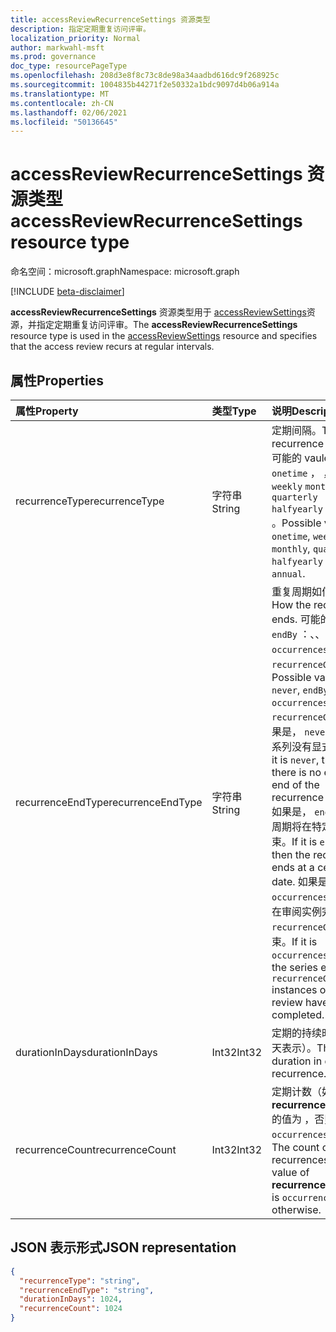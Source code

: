```yaml
---
title: accessReviewRecurrenceSettings 资源类型
description: 指定定期重复访问评审。
localization_priority: Normal
author: markwahl-msft
ms.prod: governance
doc_type: resourcePageType
ms.openlocfilehash: 208d3e8f8c73c8de98a34aadbd616dc9f268925c
ms.sourcegitcommit: 1004835b44271f2e50332a1bdc9097d4b06a914a
ms.translationtype: MT
ms.contentlocale: zh-CN
ms.lasthandoff: 02/06/2021
ms.locfileid: "50136645"
---
```

# <a name="accessreviewrecurrencesettings-resource-type"></a><span data-ttu-id="2c482-103">accessReviewRecurrenceSettings 资源类型</span><span class="sxs-lookup"><span data-stu-id="2c482-103">accessReviewRecurrenceSettings resource type</span></span>

<span data-ttu-id="2c482-104">命名空间：microsoft.graph</span><span class="sxs-lookup"><span data-stu-id="2c482-104">Namespace: microsoft.graph</span></span>

[!INCLUDE [beta-disclaimer](../../includes/beta-disclaimer.md)]

<span data-ttu-id="2c482-105">**accessReviewRecurrenceSettings** 资源类型用于 [accessReviewSettings](accessreviewsettings.md)资源，并指定定期重复访问评审。</span><span class="sxs-lookup"><span data-stu-id="2c482-105">The **accessReviewRecurrenceSettings** resource type is used in the [accessReviewSettings](accessreviewsettings.md) resource and specifies that the access review recurs at regular intervals.</span></span>

## <a name="properties"></a><span data-ttu-id="2c482-106">属性</span><span class="sxs-lookup"><span data-stu-id="2c482-106">Properties</span></span>

| <span data-ttu-id="2c482-107">属性</span><span class="sxs-lookup"><span data-stu-id="2c482-107">Property</span></span> | <span data-ttu-id="2c482-108">类型</span><span class="sxs-lookup"><span data-stu-id="2c482-108">Type</span></span> | <span data-ttu-id="2c482-109">说明</span><span class="sxs-lookup"><span data-stu-id="2c482-109">Description</span></span> |
| :------- | :--- | :---------- |
| <span data-ttu-id="2c482-110">recurrenceType</span><span class="sxs-lookup"><span data-stu-id="2c482-110">recurrenceType</span></span> | <span data-ttu-id="2c482-111">字符串</span><span class="sxs-lookup"><span data-stu-id="2c482-111">String</span></span> | <span data-ttu-id="2c482-112">定期间隔。</span><span class="sxs-lookup"><span data-stu-id="2c482-112">The recurrence interval.</span></span> <span data-ttu-id="2c482-113">可能的 vaules： `onetime` ， ， ， 或 `weekly` `monthly` `quarterly` `halfyearly` `annual` 。</span><span class="sxs-lookup"><span data-stu-id="2c482-113">Possible vaules: `onetime`, `weekly`, `monthly`, `quarterly`, `halfyearly` or `annual`.</span></span>                                                                   |
| <span data-ttu-id="2c482-114">recurrenceEndType</span><span class="sxs-lookup"><span data-stu-id="2c482-114">recurrenceEndType</span></span> | <span data-ttu-id="2c482-115">字符串</span><span class="sxs-lookup"><span data-stu-id="2c482-115">String</span></span> | <span data-ttu-id="2c482-116">重复周期如何结束。</span><span class="sxs-lookup"><span data-stu-id="2c482-116">How the recurrence ends.</span></span> <span data-ttu-id="2c482-117">可能的值 `never` `endBy` ：、、 `occurrences` 或 `recurrenceCount` 。</span><span class="sxs-lookup"><span data-stu-id="2c482-117">Possible values: `never`, `endBy`, `occurrences`, or `recurrenceCount`.</span></span> <span data-ttu-id="2c482-118">如果是， `never` 则定期系列没有显式结束。</span><span class="sxs-lookup"><span data-stu-id="2c482-118">If it is `never`, then there is no explicit end of the recurrence series.</span></span> <span data-ttu-id="2c482-119">如果是， `endBy` 重复周期将在特定日期结束。</span><span class="sxs-lookup"><span data-stu-id="2c482-119">If it is `endBy`, then the recurrence ends at a certain date.</span></span> <span data-ttu-id="2c482-120">如果是， `occurrences` 则系列在审阅实例完成后 `recurrenceCount` 结束。</span><span class="sxs-lookup"><span data-stu-id="2c482-120">If it is `occurrences`, then the series ends after `recurrenceCount` instances of the review have completed.</span></span> |
| <span data-ttu-id="2c482-121">durationInDays</span><span class="sxs-lookup"><span data-stu-id="2c482-121">durationInDays</span></span> | <span data-ttu-id="2c482-122">Int32</span><span class="sxs-lookup"><span data-stu-id="2c482-122">Int32</span></span> | <span data-ttu-id="2c482-123">定期的持续时间（以天表示）。</span><span class="sxs-lookup"><span data-stu-id="2c482-123">The duration in days for recurrence.</span></span> |
| <span data-ttu-id="2c482-124">recurrenceCount</span><span class="sxs-lookup"><span data-stu-id="2c482-124">recurrenceCount</span></span> | <span data-ttu-id="2c482-125">Int32</span><span class="sxs-lookup"><span data-stu-id="2c482-125">Int32</span></span> | <span data-ttu-id="2c482-126">定期计数（如果 **recurrenceEndType** 的值为 ，否则为 `occurrences` 0）。</span><span class="sxs-lookup"><span data-stu-id="2c482-126">The count of recurrences, if the value of **recurrenceEndType** is `occurrences`, or 0 otherwise.</span></span> |

## <a name="json-representation"></a><span data-ttu-id="2c482-127">JSON 表示形式</span><span class="sxs-lookup"><span data-stu-id="2c482-127">JSON representation</span></span>

<!-- {
  "blockType": "resource",
  "@odata.type": "microsoft.graph.accessReviewRecurrenceSettings"
}-->
```json
{
  "recurrenceType": "string",
  "recurrenceEndType": "string",
  "durationInDays": 1024,
  "recurrenceCount": 1024
}
```
<!-- uuid: 8fcb5dbc-d5aa-4681-8e31-b001d5168d79
2015-10-25 14:57:30 UTC -->
<!--
{
  "type": "#page.annotation",
  "description": "accessReviewRecurrenceSettings resource",
  "keywords": "",
  "section": "documentation",
  "tocPath": "",
  "suppressions": []
}
-->
